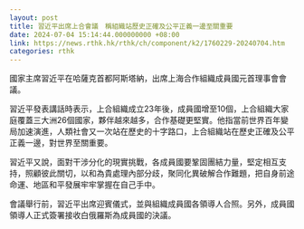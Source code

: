 ```yaml
---
layout: post
title: 習近平出席上合會議　稱組織站歷史正確及公平正義一邊至關重要
date: 2024-07-04 15:14:44.000000000 +08:00
link: https://news.rthk.hk/rthk/ch/component/k2/1760229-20240704.htm
categories: rthk
---
```


國家主席習近平在哈薩克首都阿斯塔納，出席上海合作組織成員國元首理事會會議。

習近平發表講話時表示，上合組織成立23年後，成員國增至10個，上合組織大家庭覆蓋三大洲26個國家，夥伴越來越多，合作基礎更堅實。他指當前世界百年變局加速演進，人類社會又一次站在歷史的十字路口，上合組織站在歷史正確及公平正義一邊，對世界至關重要。

習近平又說，面對干涉分化的現實挑戰，各成員國要鞏固團結力量，堅定相互支持，照顧彼此關切，以和為貴處理內部分歧，聚同化異破解合作難題，把自身前途命運、地區和平發展牢牢掌握在自己手中。

會議舉行前，習近平出席迎賓儀式，並與組織成員國各領導人合照。另外，成員國領導人正式簽署接收白俄羅斯為成員國的決議。
